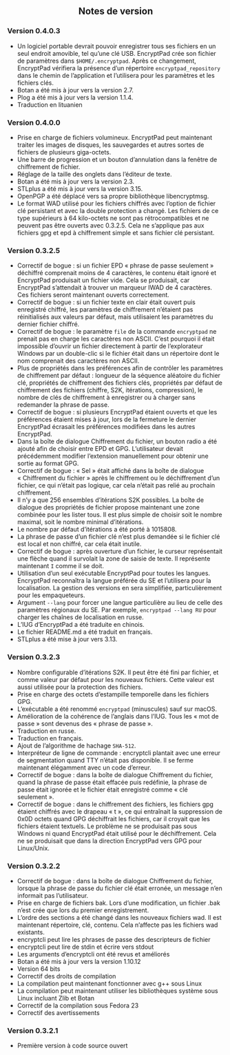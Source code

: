 <style type="text/css">
h2
{
    text-align: center;
}
</style>
## Notes de version ##

### Version 0.4.0.3

* Un logiciel portable devrait pouvoir enregistrer tous ses fichiers en un seul endroit amovible, tel qu’une clé USB. EncryptPad crée son fichier de paramètres dans `$HOME/.encryptpad`. Après ce changement, EncryptPad vérifiera la présence d’un répertoire `encryptpad_repository` dans le chemin de l’application et l’utilisera pour les paramètres et les fichiers clés.
* Botan a été mis à jour vers la version 2.7.
* Plog a été mis à jour vers la version 1.1.4.
* Traduction en lituanien

### Version 0.4.0.0

* Prise en charge de fichiers volumineux. EncryptPad peut maintenant traiter les images de disques, les sauvegardes et autres sortes de fichiers de plusieurs giga-octets.
* Une barre de progression et un bouton d’annulation dans la fenêtre de chiffrement de fichier.
* Réglage de la taille des onglets dans l’éditeur de texte.
* Botan a été mis à jour vers la version 2.3.
* STLplus a été mis à jour vers la version 3.15.
* OpenPGP a été déplacé vers sa propre bibliothèque libencryptmsg.
* Le format WAD utilisé pour les fichiers chiffrés avec l’option de fichier clé persistant et avec la double protection a changé. Les fichiers de ce type supérieurs à 64 kilo-octets ne sont pas rétrocompatibles et ne peuvent pas être ouverts avec 0.3.2.5. Cela ne s’applique pas aux fichiers gpg et epd à chiffrement simple et sans fichier clé persistant.

### Version 0.3.2.5

* Correctif de bogue : si un fichier EPD «&nbsp;phrase de passe seulement&nbsp;» déchiffré comprenait moins de 4 caractères, le contenu était ignoré et EncryptPad produisait un fichier vide. Cela se produisait, car EncryptPad s’attendait à trouver un marqueur IWAD de 4 caractères. Ces fichiers seront maintenant ouverts correctement.
* Correctif de bogue : si un fichier texte en clair était ouvert puis enregistré chiffré, les paramètres de chiffrement n’étaient pas réinitialisés aux valeurs par défaut, mais utilisaient les paramètres du dernier fichier chiffré.
* Correctif de bogue : le paramètre `file` de la commande `encryptpad` ne prenait pas en charge les caractères non ASCII. C’est pourquoi il était impossible d’ouvrir un fichier directement à partir de l’explorateur Windows par un double-clic si le fichier était dans un répertoire dont le nom comprenait des caractères non ASCII.
* Plus de propriétés dans les préférences afin de contrôler les paramètres de chiffrement par défaut : longueur de la séquence aléatoire du fichier clé, propriétés de chiffrement des fichiers clés, propriétés par défaut de chiffrement des fichiers (chiffre, S2K, itérations, compression), le nombre de clés de chiffrement à enregistrer ou à charger sans redemander la phrase de passe.
* Correctif de bogue : si plusieurs EncryptPad étaient ouverts et que les préférences étaient mises à jour, lors de la fermeture le dernier EncryptPad écrasait les préférences modifiées dans les autres EncryptPad.
* Dans la boîte de dialogue Chiffrement du fichier, un bouton radio a été ajouté afin de choisir entre EPD et GPG. L’utilisateur devait précédemment modifier l’extension manuellement pour obtenir une sortie au format GPG.
* Correctif de bogue : «&nbsp;Sel&nbsp;» était affiché dans la boîte de dialogue «&nbsp;Chiffrement du fichier&nbsp;» après le chiffrement ou le déchiffrement d’un fichier, ce qui n’était pas logique, car cela n’était pas relié au prochain chiffrement.
* Il n’y a que 256 ensembles d’itérations S2K possibles. La boîte de dialogue des propriétés de fichier propose maintenant une zone combinée pour les lister tous. Il est plus simple de choisir soit le nombre maximal, soit le nombre minimal d’itérations.
* Le nombre par défaut d’itérations a été porté à 1015808.
* La phrase de passe d’un fichier clé n’est plus demandée si le fichier clé est local et non chiffré, car cela était inutile.
* Correctif de bogue : après ouverture d’un fichier, le curseur représentait une flèche quand il survolait la zone de saisie de texte. Il représente maintenant `I` comme il se doit.
* Utilisation d’un seul exécutable EncryptPad pour toutes les langues. EncryptPad reconnaîtra la langue préférée du SE et l’utilisera pour la localisation. La gestion des versions en sera simplifiée, particulièrement pour les empaqueteurs.
* Argument `--lang` pour forcer une langue particulière au lieu de celle des paramètres régionaux du SE. Par exemple, `encryptpad --lang RU` pour charger les chaînes de localisation en russe.
* L’IUG d’EncryptPad a été traduite en chinois.
* Le fichier README.md a été traduit en français.
* STLplus a été mise à jour vers 3.13.


### Version 0.3.2.3

* Nombre configurable d’itérations S2K. Il peut être été fini par fichier, et comme valeur par défaut pour les nouveaux fichiers. Cette valeur est aussi utilisée pour la protection des fichiers.
* Prise en charge des octets d’estampille temporelle dans les fichiers GPG.
* L’exécutable a été renommé `encryptpad` (minuscules) sauf sur macOS.
* Amélioration de la cohérence de l’anglais dans l’IUG. Tous les « mot de passe » sont devenus des « phrase de passe ».
* Traduction en russe.
* Traduction en français.
* Ajout de l’algorithme de hachage `SHA-512`.
* Interpréteur de ligne de commande : encryptcli plantait avec une erreur de segmentation quand TTY n’était pas disponible. Il se ferme maintenant élégamment avec un code d’erreur.
* Correctif de bogue : dans la boîte de dialogue Chiffrement du fichier, quand la phrase de passe était effacée puis redéfinie, la phrase de passe était ignorée et le fichier était enregistré comme «&nbsp;clé seulement&nbsp;».
* Correctif de bogue : dans le chiffrement des fichiers, les fichiers gpg étaient chiffrés avec le drapeau «&nbsp;t&nbsp;», ce qui entraînait la suppression de 0x0D octets quand GPG déchiffrait les fichiers, car il croyait que les fichiers étaient textuels. Le problème ne se produisait pas sous Windows ni quand EncryptPad était utilisé pour le déchiffrement. Cela ne se produisait que dans la direction EncryptPad vers GPG pour Linux/Unix.

### Version 0.3.2.2

* Correctif de bogue : dans la boîte de dialogue Chiffrement du fichier, lorsque la phrase de passe du fichier clé était erronée, un message n’en informait pas l’utilisateur.
* Prise en charge de fichiers bak. Lors d’une modification, un fichier .bak n’est crée que lors du premier enregistrement.
* L’ordre des sections a été changé dans les nouveaux fichiers wad. Il est maintenant répertoire, clé, contenu. Cela n’affecte pas les fichiers wad existants.
* encryptcli peut lire les phrases de passe des descripteurs de fichier
* encryptcli peut lire de stdin et écrire vers stdout
* Les arguments d’encryptcli ont été revus et améliorés
* Botan a été mis à jour vers la version 1.10.12
* Version 64 bits
* Correctif des droits de compilation
* La compilation peut maintenant fonctionner avec g++ sous Linux
* La compilation peut maintenant utiliser les bibliothèques système sous Linux incluant Zlib et Botan
* Correctif de la compilation sous Fedora 23
* Correctif des avertissements

### Version 0.3.2.1

* Première version à code source ouvert
